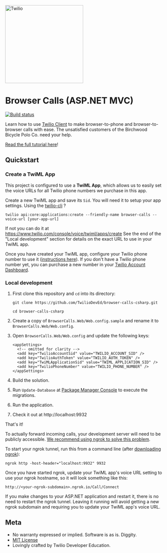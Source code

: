 <a href="https://www.twilio.com">
  <img src="https://static0.twilio.com/marketing/bundles/marketing/img/logos/wordmark-red.svg" alt="Twilio" width="250" />
</a>

# Browser Calls (ASP.NET MVC)

[![Build status](https://ci.appveyor.com/api/projects/status/tiltaaj3tg78i515?svg=true)](https://ci.appveyor.com/project/TwilioDevEd/browser-calls-csharp)

Learn how to use [Twilio Client](https://www.twilio.com/client) to make browser-to-phone and browser-to-browser calls with ease. The unsatisfied customers of the Birchwood Bicycle Polo Co. need your help.

[Read the full tutorial here](https://www.twilio.com/docs/tutorials/walkthrough/browser-calls/csharp/mvc)!

## Quickstart

### Create a TwiML App

This project is configured to use a **TwiML App**, which allows us to easily set the voice URLs for all Twilio phone numbers we purchase in this app.

Create a new TwiML app and save its `Sid`. You will need it to setup your app settings.
  Using the [twilio-cli](https://www.twilio.com/docs/twilio-cli) ?
  ```
  twilio api:core:applications:create --friendly-name browser-calls --voice-url [your-app-url]
  ```
  If not you can do it at https://www.twilio.com/console/voice/twiml/apps/create
  See the end of the "Local development" section for details on the exact URL to use in your TwiML app.

Once you have created your TwiML app, configure your Twilio phone number to use it ([instructions here](https://support.twilio.com/hc/en-us/articles/223180928-How-Do-I-Create-a-TwiML-App-)).
If you don't have a Twilio phone number yet, you can purchase a new number in your [Twilio Account Dashboard](https://www.twilio.com/console/phone-numbers/incoming).

### Local development

1. First clone this repository and `cd` into its directory:
   ```
   git clone https://github.com/TwilioDevEd/browser-calls-csharp.git

   cd browser-calls-csharp
   ```

2. Create a copy of `BrowserCalls.Web/Web.config.sample` and rename it to
   `BrowserCalls.Web/Web.config`.

3. Open `BrowserCalls.Web/Web.config` and update the following keys:
   ```
   <appSettings>
     <!-- omitted for clarity -->
     <add key="TwilioAccountSid" value="TWILIO_ACCOUNT_SID" />
     <add key="TwilioAuthToken" value="TWILIO_AUTH_TOKEN" />
     <add key="TwiMLApplicationSid" value="TWIML_APPLICATION_SID" />
     <add key="TwilioPhoneNumber" value="TWILIO_PHONE_NUMBER" />
   </appSettings>
   ```

4. Build the solution.

5. Run `Update-Database` at [Package Manager
   Console](https://docs.nuget.org/consume/package-manager-console) to execute the migrations.

6. Run the application.

7. Check it out at http://localhost:9932

That's it!

To actually forward incoming calls, your development server will need to be
publicly accessible. [We recommend using ngrok to solve this
problem](https://www.twilio.com/blog/2015/09/6-awesome-reasons-to-use-ngrok-when-testing-webhooks.html).

To start your ngrok tunnel, run this from a command line (after [downloading ngrok](https://ngrok.com/download)):

```
ngrok http -host-header="localhost:9932" 9932
```

Once you have started ngrok, update your TwiML app's voice URL setting to use
your ngrok hostname, so it will look something like this:

```
http://<your-ngrok-subdomain>.ngrok.io/Call/Connect
```

If you make changes to your ASP.NET application and restart it, there is no need to restart the ngrok tunnel. Leaving it running will avoid getting a new ngrok subdomain and requiring you to update your TwiML app's voice URL.

## Meta

* No warranty expressed or implied. Software is as is. Diggity.
* [MIT License](http://www.opensource.org/licenses/mit-license.html)
* Lovingly crafted by Twilio Developer Education.
